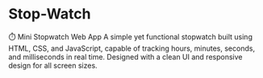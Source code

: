 # Stop-Watch
⏱️ Mini Stopwatch Web App A simple yet functional stopwatch built using HTML, CSS, and JavaScript, capable of tracking hours, minutes, seconds, and milliseconds in real time. Designed with a clean UI and responsive design for all screen sizes.
